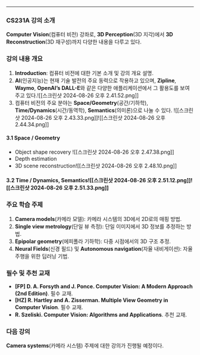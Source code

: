 
---

### CS231A 강의 소개
**Computer Vision**(컴퓨터 비전) 강좌로, **3D Perception**(3D 지각)에서 **3D Reconstruction**(3D 재구성)까지 다양한 내용을 다루고 있다.

### 강의 내용 개요
1. **Introduction**: 컴퓨터 비전에 대한 기본 소개 및 강의 개요 설명.
2. **AI**(인공지능)는 현재 기술 발전의 주요 동력으로 작용하고 있으며, **Zipline**, **Waymo**, **OpenAI’s DALL-E**와 같은 다양한 애플리케이션에서 그 활용도를 보여주고 있다.![[스크린샷 2024-08-26 오후 2.41.52.png]]
3. 컴퓨터 비전의 주요 분야는 **Space/Geometry**(공간/기하학), **Time/Dynamics**(시간/동역학), **Semantics**(의미론)으로 나눌 수 있다. ![[스크린샷 2024-08-26 오후 2.43.33.png]]![[스크린샷 2024-08-26 오후 2.44.34.png]]
#### 3.1 Space / Geometry
   - Object shape recovery
     ![[스크린샷 2024-08-26 오후 2.47.38.png]]
   - Depth estimation
   - 3D scene reconstruction![[스크린샷 2024-08-26 오후 2.48.10.png]]
#### 3.2 Time / Dynamics, Semantics![[스크린샷 2024-08-26 오후 2.51.12.png]]![[스크린샷 2024-08-26 오후 2.51.33.png]]
### 주요 학습 주제
1. **Camera models**(카메라 모델): 카메라 시스템의 3D에서 2D로의 매핑 방법.
2. **Single view metrology**(단일 뷰 측정): 단일 이미지에서 3D 정보를 추정하는 방법.
3. **Epipolar geometry**(에피폴라 기하학): 다중 시점에서의 3D 구조 추정.
4. **Neural Fields**(신경 필드) 및 **Autonomous navigation**(자율 내비게이션): 자율주행을 위한 딥러닝 기법.

### 필수 및 추천 교재
- **[FP] D. A. Forsyth and J. Ponce. Computer Vision: A Modern Approach (2nd Edition)**. 필수 교재.
- **[HZ] R. Hartley and A. Zisserman. Multiple View Geometry in Computer Vision**. 필수 교재.
- **R. Szeliski. Computer Vision: Algorithms and Applications**. 추천 교재.

### 다음 강의
**Camera systems**(카메라 시스템) 주제에 대한 강의가 진행될 예정이다.